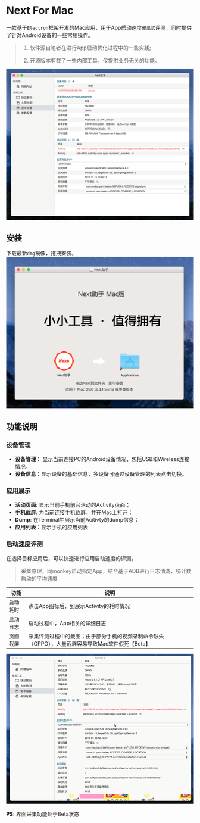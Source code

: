 # Next For Mac
一款基于`Electron`框架开发的Mac应用，用于App启动速度`傻瓜式`评测，同时提供了针对Android设备的一些常用操作。

> 1. 软件源自笔者在进行App启动优化过程中的一些实践;
>
> 2. 开源版本剪裁了一些内部工具，仅提供业务无关的功能。

![preview](doc/preview.png)

## 安装
下载最新`dmg`镜像，拖拽安装。
![install](doc/install.png)

## 功能说明

### 设备管理

* **设备管理**： 显示当前连接PC的Android设备情况，包括USB和Wireless连接情况。
* **设备信息**：显示设备的基础信息，多设备可通过设备管理的列表点击切换。

### 应用展示

* **活动页面**:  显示当前手机前台活动的Activity页面；
* **手机截屏**: 为当前连接手机截屏，并在Mac上打开；
* **Dump**: 在Terminal中展示当前Acitivty的dump信息；
* **应用列表**：显示手机的应用列表

### 启动速度评测

在选择目标应用后，可以快速进行应用启动速度的评测。

> 采集原理，同monkey启动指定App，结合基于ADB进行日志清洗，统计数启动的平均速度

| 功能     | 说明                                                         |
| -------- | ------------------------------------------------------------ |
| 启动耗时 | 点击App图标后，到展示Activity的耗时情况                      |
| 启动日志 | 启动过程中，App相关的详细日志                                |
| 页面截屏 | 采集评测过程中的截图；由于部分手机的视频录制命令缺失（OPPO），大量截屏容易导致Mac软件假死【Beta】 |

![](doc/demo.gif)

**PS**: 界面采集功能处于Beta状态